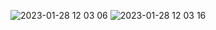 ![2023-01-28 12 03 06](https://user-images.githubusercontent.com/20491139/215239044-b9c271df-3e4e-42f1-bfd0-d3bcec3e632c.png)
![2023-01-28 12 03 16](https://user-images.githubusercontent.com/20491139/215239045-fff16e0e-8e75-4cad-a5ab-cdd3e62f6793.png)
